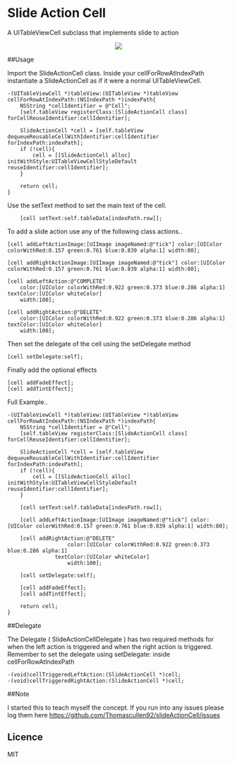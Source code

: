 Slide Action Cell
===============

A UITableViewCell subclass that implements slide to action

<p align="center"><img src="http://thomascullendesign.com/slide-action-cell-example.gif"/></p>


##Usage

Import the SlideActionCell class. Inside your cellForRowAtIndexPath instantiate a SlideActionCell as if it were a normal UITableViewCell.

```objc
-(UITableViewCell *)tableView:(UITableView *)tableView cellForRowAtIndexPath:(NSIndexPath *)indexPath{
    NSString *cellIdentifier = @"Cell";
    [self.tableView registerClass:[SlideActionCell class] forCellReuseIdentifier:cellIdentifier];

    SlideActionCell *cell = [self.tableView dequeueReusableCellWithIdentifier:cellIdentifier forIndexPath:indexPath];
    if (!cell){
        cell = [[SlideActionCell alloc] initWithStyle:UITableViewCellStyleDefault reuseIdentifier:cellIdentifier];
    }

    return cell;
}
```

Use the setText method to set the main text of the cell.

```objc
    [cell setText:self.tableData[indexPath.row]];
```

To add a slide action use any of the following class actions..

```objc
[cell addLeftActionImage:[UIImage imageNamed:@"tick"] color:[UIColor colorWithRed:0.157 green:0.761 blue:0.839 alpha:1] width:80];
```

```objc
[cell addRightActionImage:[UIImage imageNamed:@"tick"] color:[UIColor colorWithRed:0.157 green:0.761 blue:0.839 alpha:1] width:80];
```

```objc
[cell addLeftAction:@"COMPLETE"
    color:[UIColor colorWithRed:0.922 green:0.373 blue:0.286 alpha:1]
textColor:[UIColor whiteColor]
    width:100];
```

```objc
[cell addRightAction:@"DELETE"
    color:[UIColor colorWithRed:0.922 green:0.373 blue:0.286 alpha:1]
textColor:[UIColor whiteColor]
    width:100];
```

Then set the delegate of the cell using the setDelegate method
```objc
[cell setDelegate:self];
```

Finally add the optional effects

```objc
[cell addFadeEffect];
[cell addTintEffect];
```

Full Example..

```objc
-(UITableViewCell *)tableView:(UITableView *)tableView cellForRowAtIndexPath:(NSIndexPath *)indexPath{
    NSString *cellIdentifier = @"Cell";
    [self.tableView registerClass:[SlideActionCell class] forCellReuseIdentifier:cellIdentifier];

    SlideActionCell *cell = [self.tableView dequeueReusableCellWithIdentifier:cellIdentifier forIndexPath:indexPath];
    if (!cell){
        cell = [[SlideActionCell alloc] initWithStyle:UITableViewCellStyleDefault reuseIdentifier:cellIdentifier];
    }

    [cell setText:self.tableData[indexPath.row]];

    [cell addLeftActionImage:[UIImage imageNamed:@"tick"] color:[UIColor colorWithRed:0.157 green:0.761 blue:0.839 alpha:1] width:80];

    [cell addRightAction:@"DELETE"
                   color:[UIColor colorWithRed:0.922 green:0.373 blue:0.286 alpha:1]
               textColor:[UIColor whiteColor]
                   width:100];

    [cell setDelegate:self];

    [cell addFadeEffect];
    [cell addTintEffect];

    return cell;
}
```
##Delegate

The Delegate ( SlideActionCellDelegate ) has two required methods for when the left action is triggered and when the right action is triggered. Remember to set the delegate using setDelegate: inside cellForRowAtIndexPath

```objc
-(void)cellTriggeredLeftAction:(SlideActionCell *)cell;
-(void)cellTriggeredRightAction:(SlideActionCell *)cell;
```

##Note

I started this to teach myself the concept. If you run into any issues please log them here
https://github.com/Thomascullen92/slideActionCell/issues

## Licence

MIT 





